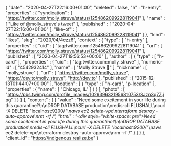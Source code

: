 {
  "date" : "2020-04-27T22:16:00+01:00",
  "deleted" : false,
  "h" : "h-entry",
  "properties" : {
    "syndication" : [ "https://twitter.com/molly_struve/status/1254862099228119041" ],
    "name" : [ "Like of @molly_struve's tweet" ],
    "published" : [ "2020-04-27T22:16:00+01:00" ],
    "like-of" : [ "https://twitter.com/molly_struve/status/1254862099228119041" ]
  },
  "kind" : "likes",
  "slug" : "2020/04/4czz6",
  "context" : {
    "type" : [ "h-entry" ],
    "properties" : {
      "uid" : [ "tag:twitter.com:1254862099228119041" ],
      "url" : [ "https://twitter.com/molly_struve/status/1254862099228119041" ],
      "published" : [ "2020-04-27T19:56:53+00:00" ],
      "author" : [ {
        "type" : [ "h-card" ],
        "properties" : {
          "uid" : [ "tag:twitter.com:molly_struve" ],
          "numeric-id" : [ "4542932414" ],
          "name" : [ "Molly Struve 🦄" ],
          "nickname" : [ "molly_struve" ],
          "url" : [ "https://twitter.com/molly_struve", "https://dev.to/molly_struve", "http://dev.to" ],
          "published" : [ "2015-12-13T01:44:07+00:00" ],
          "location" : [ {
            "type" : [ "h-card", "p-location" ],
            "properties" : {
              "name" : [ "Chicago, IL" ]
            }
          } ],
          "photo" : [ "https://pbs.twimg.com/profile_images/1029396321956810753/SJzn3q7Z.jpg" ]
        }
      } ],
      "content" : [ {
        "value" : "Need some excitement in your life during this quarantine?\n\nDROP DATABASE production\nredis-cli FLUSHALL\ncurl -X DELETE \"localhost:9200/*\"\naws ec2 delete-vpc\nterraform destroy -auto-approve\nrm -rf /",
        "html" : "<div style=\"white-space: pre\">Need some excitement in your life during this quarantine?\n\nDROP DATABASE production\nredis-cli FLUSHALL\ncurl -X DELETE \"localhost:9200/*\"\naws ec2 delete-vpc\nterraform destroy -auto-approve\nrm -rf /</div>"
      } ]
    }
  },
  "client_id" : "https://indigenous.realize.be"
}

